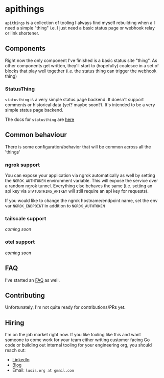 # apithings

`apithings` is a collection of tooling I always find myself rebuilding when a I need a simple "thing" i.e. I just need a basic status page or webhook relay or link shortener.

## Components

Right now the only component I've finished is a basic status site "thing". As other components get written, they'll start to (hopefully) coalesce in a set of blocks that play well together (i.e. the status thing can trigger the webhook thing)

### StatusThing

`statusthing` is a very simple status page backend. It doesn't support comments or historical data (yet? maybe soon?). It's intended to be a very simple status page backend.

The docs for `statusthing` are [here](https://github.com/lusis/apithings/blob/main/README.md)

## Common behaviour
There is some configuration/behavior that will be common across all the 'things'

### ngrok support
You can expose your application via ngrok automatically as well by setting the `NGROK_AUTHTOKEN` environment variable.
This will expose the service over a random ngrok tunnel. Everything else behaves the same (i.e. setting an api key via `STATUSTHING_APIKEY` will still require an api key for requests).

If you would like to change the ngrok hostname/endpoint name, set the env var `NGROK_ENDPOINT` in addition to `NGROK_AUTHTOKEN`

### tailscale support
*coming soon*

### otel support 
*coming soon*

## FAQ
I've started an [FAQ](https://github.com/lusis/apithings/blob/main/FAQ.md) as well.

## Contributing
Unfortunately, I'm not quite ready for contributions/PRs yet.

## Hiring
I'm on the job market right now. If you like tooling like this and want someone to come work for your team either writing customer facing Go code or building out internal tooling for your engineering org, you should reach out:

- [LinkedIn](https://www.linkedin.com/in/lusis/)
- [Blog](https://blog.lusis.org)
- Email: `lusis.org at gmail.com`
